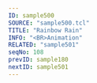 ```yaml
---
ID: sample500
SOURCE: "sample500.tcl"
TITLE: "Rainbow Rain"
INFO: "<BR>Animation"
RELATED: "sample501"
seqNo: 108
prevID: sample180
nextID: sample501
---
```


